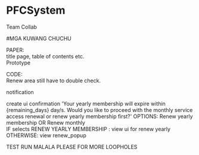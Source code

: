 # PFCSystem
Team Collab

#MGA KUWANG CHUCHU

PAPER: <br />
title page, table of contents etc. <br/>
Prototype <br />



CODE: <br />
Renew area still have to double check. <br/> 

notification <br/>

create ui confirmation 'Your yearly membership will expire within {remaining_days} day/s. Would you like to proceed with the monthly service access renewal or renew yearly membership first?' OPTIONS: Renew yearly membership OR Renew monthly <br/>
IF selects RENEW YEARLY MEMBERSHIP : view ui for renew yearly <br/>
OTHERWISE: view renew_popup <br/>

TEST RUN MALALA PLEASE FOR MORE LOOPHOLES<br/>
<br/>


